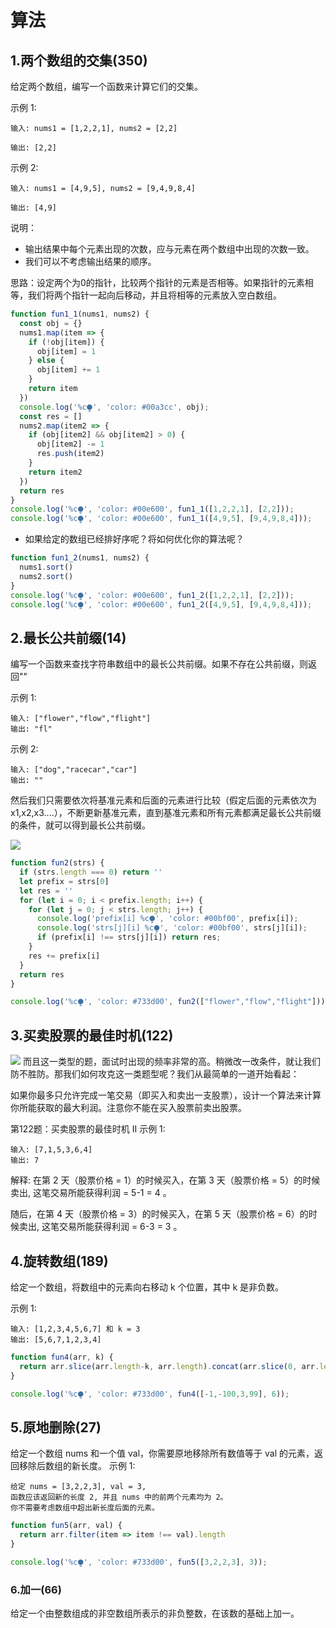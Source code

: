 # 算法

## 1.两个数组的交集(350)
给定两个数组，编写一个函数来计算它们的交集。

示例 1:
```
输入: nums1 = [1,2,2,1], nums2 = [2,2]

输出: [2,2]
```

示例 2:
```
输入: nums1 = [4,9,5], nums2 = [9,4,9,8,4]

输出: [4,9]
```

说明：
- 输出结果中每个元素出现的次数，应与元素在两个数组中出现的次数一致。
- 我们可以不考虑输出结果的顺序。

思路：设定两个为0的指针，比较两个指针的元素是否相等。如果指针的元素相等，我们将两个指针一起向后移动，并且将相等的元素放入空白数组。

```js
function fun1_1(nums1, nums2) {
  const obj = {}
  nums1.map(item => {
    if (!obj[item]) {
      obj[item] = 1
    } else {
      obj[item] += 1
    }
    return item
  })
  console.log('%c⧭', 'color: #00a3cc', obj);
  const res = []
  nums2.map(item2 => {
    if (obj[item2] && obj[item2] > 0) {
      obj[item2] -= 1
      res.push(item2)
    }
    return item2
  })
  return res
}
console.log('%c⧭', 'color: #00e600', fun1_1([1,2,2,1], [2,2]));
console.log('%c⧭', 'color: #00e600', fun1_1([4,9,5], [9,4,9,8,4]));
```
- 如果给定的数组已经排好序呢？将如何优化你的算法呢？
```js
function fun1_2(nums1, nums2) {
  nums1.sort()
  nums2.sort()
}
console.log('%c⧭', 'color: #00e600', fun1_2([1,2,2,1], [2,2]));
console.log('%c⧭', 'color: #00e600', fun1_2([4,9,5], [9,4,9,8,4]));
```

## 2.最长公共前缀(14)
编写一个函数来查找字符串数组中的最长公共前缀。如果不存在公共前缀，则返回""

示例 1:
```
输入: ["flower","flow","flight"]
输出: "fl"
```

示例 2:
```
输入: ["dog","racecar","car"]
输出: ""
```
然后我们只需要依次将基准元素和后面的元素进行比较（假定后面的元素依次为x1,x2,x3....），不断更新基准元素，直到基准元素和所有元素都满足最长公共前缀的条件，就可以得到最长公共前缀。

![](https://www.geekxh.com/assets/img/1.57270b1c.png)
```js
function fun2(strs) {
  if (strs.length === 0) return ''
  let prefix = strs[0]
  let res = ''
  for (let i = 0; i < prefix.length; i++) {
    for (let j = 0; j < strs.length; j++) {
      console.log('prefix[i] %c⧭', 'color: #00bf00', prefix[i]);
      console.log('strs[j][i] %c⧭', 'color: #00bf00', strs[j][i]);
      if (prefix[i] !== strs[j][i]) return res;
    }
    res += prefix[i]
  }
  return res
}

console.log('%c⧭', 'color: #733d00', fun2(["flower","flow","flight"]));
```

## 3.买卖股票的最佳时机(122)
![](https://www.geekxh.com/assets/img/1.d58fcd9b.jpg)
而且这一类型的题，面试时出现的频率非常的高。稍微改一改条件，就让我们防不胜防。那我们如何攻克这一类题型呢？我们从最简单的一道开始看起：

如果你最多只允许完成一笔交易（即买入和卖出一支股票），设计一个算法来计算你所能获取的最大利润。注意你不能在买入股票前卖出股票。

第122题：买卖股票的最佳时机 II
示例 1:
```
输入: [7,1,5,3,6,4]
输出: 7
```
解释: 在第 2 天（股票价格 = 1）的时候买入，在第 3 天（股票价格 = 5）的时候卖出, 这笔交易所能获得利润 = 5-1 = 4 。

随后，在第 4 天（股票价格 = 3）的时候买入，在第 5 天（股票价格 = 6）的时候卖出, 这笔交易所能获得利润 = 6-3 = 3 。

## 4.旋转数组(189)

给定一个数组，将数组中的元素向右移动 k 个位置，其中 k 是非负数。

示例 1:
```
输入: [1,2,3,4,5,6,7] 和 k = 3
输出: [5,6,7,1,2,3,4]
```
```js
function fun4(arr, k) {
  return arr.slice(arr.length-k, arr.length).concat(arr.slice(0, arr.length-k))
}

console.log('%c⧭', 'color: #733d00', fun4([-1,-100,3,99], 6));
```

## 5.原地删除(27)

给定一个数组 nums 和一个值 val，你需要原地移除所有数值等于 val 的元素，返回移除后数组的新长度。
示例 1:
```
给定 nums = [3,2,2,3], val = 3,
函数应该返回新的长度 2, 并且 nums 中的前两个元素均为 2。
你不需要考虑数组中超出新长度后面的元素。
```
```js
function fun5(arr, val) {
  return arr.filter(item => item !== val).length
}

console.log('%c⧭', 'color: #733d00', fun5([3,2,2,3], 3));
```

### 6.加一(66)

给定一个由整数组成的非空数组所表示的非负整数，在该数的基础上加一。